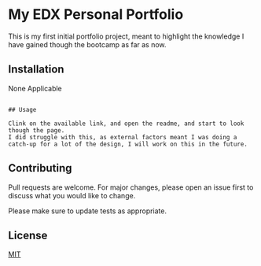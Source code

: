 # My EDX Personal Portfolio

This is my first initial portfolio project, meant to highlight the knowledge I have gained though the bootcamp as far as now.

## Installation

None Applicable
```

## Usage

Clink on the available link, and open the readme, and start to look though the page.
I did struggle with this, as external factors meant I was doing a catch-up for a lot of the design, I will work on this in the future.
```

## Contributing

Pull requests are welcome. For major changes, please open an issue first
to discuss what you would like to change.

Please make sure to update tests as appropriate.

## License

[MIT](https://choosealicense.com/licenses/mit/)
